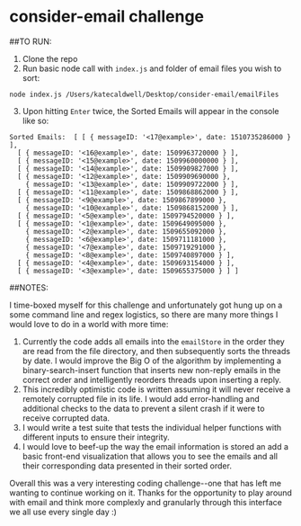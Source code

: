 # consider-email challenge
##TO RUN:
1. Clone the repo
2. Run basic node call with `index.js` and folder of email files you wish to sort:
```
node index.js /Users/katecaldwell/Desktop/consider-email/emailFiles
```
3. Upon hitting `Enter` twice, the Sorted Emails will appear in the console like so:
```
Sorted Emails:  [ [ { messageID: '<17@example>', date: 1510735286000 } ],
  [ { messageID: '<16@example>', date: 1509963720000 } ],
  [ { messageID: '<15@example>', date: 1509960000000 } ],
  [ { messageID: '<14@example>', date: 1509909827000 } ],
  [ { messageID: '<12@example>', date: 1509909690000 },
    { messageID: '<13@example>', date: 1509909722000 } ],
  [ { messageID: '<11@example>', date: 1509868862000 } ],
  [ { messageID: '<9@example>', date: 1509867899000 },
    { messageID: '<10@example>', date: 1509868152000 } ],
  [ { messageID: '<5@example>', date: 1509794520000 } ],
  [ { messageID: '<1@example>', date: 1509649095000 },
    { messageID: '<2@example>', date: 1509655092000 },
    { messageID: '<6@example>', date: 1509711181000 },
    { messageID: '<7@example>', date: 1509719291000 },
    { messageID: '<8@example>', date: 1509740897000 } ],
  [ { messageID: '<4@example>', date: 1509693154000 } ],
  [ { messageID: '<3@example>', date: 1509655375000 } ] ]
  ```
##NOTES: 

I time-boxed myself for this challenge and unfortunately got hung up on a some command line and regex logistics, so there are many more things I would love to do in a world with more time:
1. Currently the code adds all emails into the `emailStore` in the order they are read from the file directory, and then subsequently sorts the threads by date. I would improve the Big O of the algorithm by implementing a binary-search-insert function that inserts new non-reply emails in the correct order and intelligently reorders threads upon inserting a reply.
2. This incredibly optimistic code is written assuming it will never receive a remotely corrupted file in its life. I would add error-handling and additional checks to the data to prevent a silent crash if it were to receive corrupted data.
3. I would write a test suite that tests the individual helper functions with different inputs to ensure their integrity.
4. I would love to beef-up the way the email information is stored an add a basic front-end visualization that allows you to see the emails and all their corresponding data presented in their sorted order. 

Overall this was a very interesting coding challenge--one that has left me wanting to continue working on it. Thanks for the opportunity to play around with email and think more complexly and granularly through this interface we all use every single day :)
